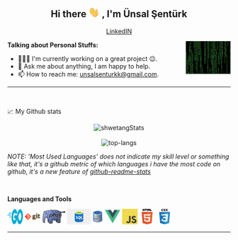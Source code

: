 <h2 align="center">Hi there <img src="https://github.com/unsalsenturkk/unsalsenturkk/blob/main/media/wave.gif" width="25px"> , I'm Ünsal Şentürk</h2>
<p align="center">
  <a href="https://github.com/unsalsenturkk/">LinkedIN</a> 
</p>


<img align="right" width="20%" height="auto" alt="GIF" src="https://github.com/unsalsenturkk/unsalsenturkk/blob/main/media/code.gif" />

**Talking about Personal Stuffs:**

- 👨🏽‍💻  I'm currently working on a great project :wink:.
- 💬  Ask me about anything, I am happy to help.
- 📫  How to reach me: unsalsenturkk@gmail.com.

***

 <br>

📈 My Github stats <br />
<p align="center">
  <img src="https://github-readme-stats.vercel.app/api?username=unsalsenturkk&theme=dark&show_icons=true" alt="shwetangStats" />  
  <br />
  <br />
  <img src="https://github-readme-stats.vercel.app/api/top-langs/?username=unsalsenturkk&layout=compact&theme=dark" alt="top-langs" />
</p>

*NOTE: 'Most Used Languages' does not indicate my skill level or something like that, it's a github metric of which languages i have the most code on github, it's a new feature of [github-readme-stats](https://github.com/anuraghazra/github-readme-stats)*

<br>

**Languages and Tools**

<code><img height="35rem" width="35rem" src="https://github.com/unsalsenturkk/unsalsenturkk/blob/main/media/go.svg"></code>
<code><img height="35rem" src="https://github.com/unsalsenturkk/unsalsenturkk/blob/main/media/git.png"></code>
<code><img height="35rem" src="https://github.com/unsalsenturkk/unsalsenturkk/blob/main/media/php.png"></code>
<code><img height="35rem" src="https://github.com/unsalsenturkk/unsalsenturkk/blob/main/media/sql.png"></code>
<code><img height="35rem" src="https://github.com/unsalsenturkk/unsalsenturkk/blob/main/media/mysql.png"></code>
<code><img height="35rem" src="https://github.com/unsalsenturkk/unsalsenturkk/blob/main/media/vue.png"></code>
<code><img height="35rem" src="https://github.com/unsalsenturkk/unsalsenturkk/blob/main/media/javascript.png"></code>
<code><img alt="HTML5" height="35rem" src="https://github.com/unsalsenturkk/unsalsenturkk/blob/main/media/html.png" /></code>
<code><img alt="CSS3" height="35rem" src="https://github.com/unsalsenturkk/unsalsenturkk/blob/main/media/css.png" /></code>

-----


